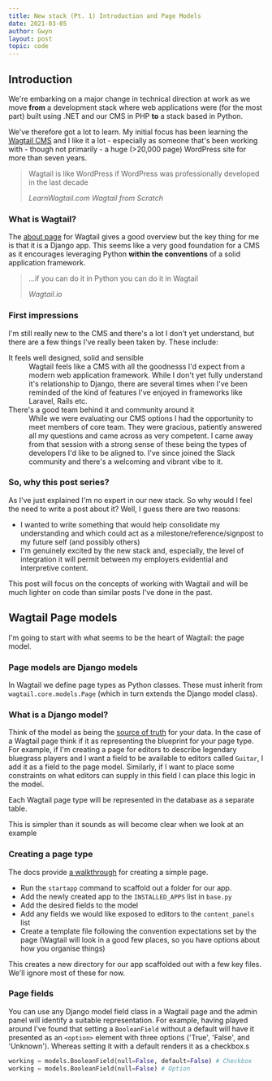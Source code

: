 ```yaml
---
title: New stack (Pt. 1) Introduction and Page Models 
date: 2021-03-05
author: Gwyn
layout: post
topic: code
---
```


## Introduction

We're embarking on a major change in technical direction at work as we move **from** a development stack where web applications were (for the most part) built using .NET and our CMS in PHP **to** a stack based in Python.

We've therefore got a lot to learn. My initial focus has been learning the [Wagtail CMS](https://wagtail.io) and I like it a lot - especially as someone that's been working with - though not primarily - a huge (>20,000 page) WordPress site for more than seven years.

<blockquote cite="https://www.w3.org/WAI/standards-guidelines/aria/">
    <p>Wagtail is like WordPress if WordPress was professionally developed in the last decade</p>
    <cite>LearnWagtail.com Wagtail from Scratch</cite>
</blockquote>

### What is Wagtail?

The [about page](https://wagtail.io/about-wagtail/) for Wagtail gives a good overview but the key thing for me is that it is a Django app. This seems like a very good foundation for a CMS as it encourages leveraging Python **within the conventions** of a solid application framework.

<blockquote cite="https://wagtail.io/about-wagtail/">
    <p>...if you can do it in Python you can do it in Wagtail</p>
    <cite>Wagtail.io</cite>
</blockquote>

### First impressions

I'm still really new to the CMS and there's a lot I don't yet understand, but there are a few things I've really been taken by. These include:

<dl>
  <dt>It feels well designed, solid and sensible</dt>
  <dd>Wagtail feels like a CMS with all the goodnesss I'd expect from a modern web application framework. While I don't yet fully understand it's relationship to Django, there are several times when I've been reminded of the kind of features I've enjoyed in frameworks like Laravel, Rails etc.</dd>
  <dt>There's a good team behind it and community around it</dt>
  <dd>While we were evaluating our CMS options I had the opportunity to meet members of core team. They were gracious, patiently answered all my questions and came across as very competent. I came away from that session with a strong sense of these being the types of developers I'd like to be aligned to. I've since joined the Slack community and there's a welcoming and vibrant vibe to it.</dd>
</dl>

<div class="info">
  <h3>So, why this post series?</h3>
  <p>As I've just explained I'm no expert in our new stack. So why would I feel the need to write a post about it? Well, I guess there are two reasons:</p>
  <ul>
    <li>I wanted to write something that would help consolidate my understanding and which could act as a milestone/reference/signpost to my future self (and possibly others)</li>
    <li>I'm genuinely excited by the new stack and, especially, the level of integration it will permit between my employers evidential and interpretive content.</li>
  </ul>
  <p>This post will focus on the concepts of working with Wagtail and will be much lighter on code than similar posts I've done in the past.</p>
</div>

## Wagtail Page models

I'm going to start with what seems to be the heart of Wagtail: the page model.

### Page models are Django models

In Wagtail we define page types as Python classes. These must inherit from `wagtail.core.models.Page` (which in turn extends the Django model class).

<div class="info">
  <h3>What is a Django model?</h3>
  <p>Think of the model as being the <a href="https://docs.djangoproject.com/en/3.1/intro/tutorial02/#creating-models">source of truth</a> for your data. In the case of a Wagtail page think if it as representing the blueprint for your page type. For example, if I'm creating a page for  editors to describe legendary bluegrass players and I want a field to be available to editors called <code>Guitar</code>, I add it as a field to the page model. Similarly, if I want to place some constraints on what editors can supply in this field I can place this logic in the model.</p>
  <p>Each Wagtail page type will be represented in the database as a separate table.</p>
  <p>This is simpler than it sounds as will become clear when we look at an example</p>
</div>

### Creating a page type

The docs provide [a walkthrough](https://docs.wagtail.io/en/stable/getting_started/tutorial.html#a-basic-blog ) for creating a simple page.

* Run the `startapp` command to scaffold out a folder for our app.
* Add the newly created app to the `INSTALLED_APPS` list in `base.py`
* Add the desired fields to the model
* Add any fields we would like exposed to editors to the `content_panels` list
* Create a template file  following the convention expectations set by the page (Wagtail will look in a good few places, so you have options about how you organise things)

This creates a new directory for our app scaffolded out with a few key files. We'll ignore most of these for now.

### Page fields

You can use any Django model field class in a Wagtail page and the admin panel will identify a suitable representation. For example, having played around I've found that setting a `BooleanField` without a default will have it presented as an `<option>` element with three options ('True', 'False', and 'Unknown'). Whereas setting it with a default renders it as a checkbox.s

```python
working = models.BooleanField(null=False, default=False) # Checkbox
working = models.BooleanField(null=False) # Option

```